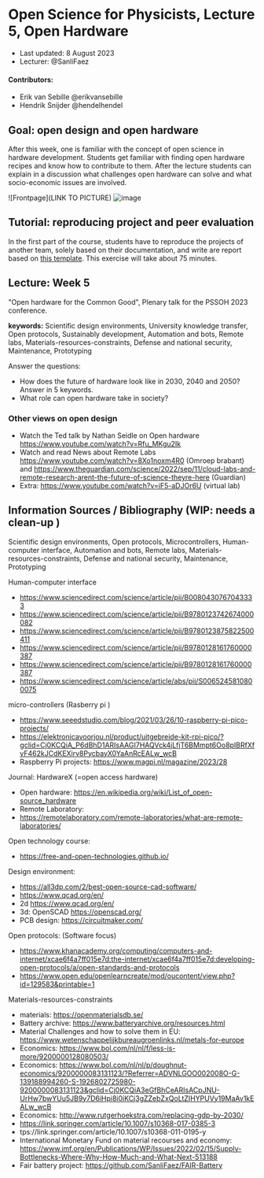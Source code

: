 # Open Science for Physicists, Lecture 5, Open Hardware

+ Last updated: 8 August 2023
+ Lecturer: @SanliFaez 

#### Contributors: 
+ Erik van Sebille @erikvansebille
+ Hendrik Snijder @hendelhendel

## Goal: open design and open hardware
After this week, one is familiar with the concept of open science in hardware development. Students get familiar with finding open hardware recipes and know how to contribute to them. After the lecture students can explain in a discussion what challenges open hardware can solve and what socio-economic issues are involved. 

![Frontpage](LINK TO PICTURE)
![image](https://user-images.githubusercontent.com/93695286/221529025-cc8a838e-f1d7-4a2d-b538-8bc0a939a538.png)

## Tutorial: reproducing project and peer evaluation
In the first part of the course, students have to reproduce the projects of another team, solely based on their documentation, and write are report based on [this template](peer_evaluation_FORWHICHPROJECT.md). This exercise will take about 75 minutes.

## Lecture: Week 5 
"Open hardware for the Common Good", Plenary talk for the PSSOH 2023 conference.

**keywords:** Scientific design environments, University knowledge transfer, Open protocols, Sustainably development, Automation and bots, Remote labs, Materials-resources-constraints, Defense and national security, Maintenance, Prototyping

Answer the questions: 
+ How does the future of hardware look like in 2030, 2040 and 2050? Answer in 5 keywords. 
+ What role can open hardware take in society?

### Other views on open design
+ Watch the Ted talk by Nathan Seidle on Open hardware https://www.youtube.com/watch?v=Rfu_MKgu2Ik 
+ Watch and read News about Remote Labs https://www.youtube.com/watch?v=8Xo1noxm4R0 (Omroep brabant) and https://www.theguardian.com/science/2022/sep/11/cloud-labs-and-remote-research-arent-the-future-of-science-theyre-here  (Guardian)
+ Extra: https://www.youtube.com/watch?v=iF5-aDJOr6U (virtual lab)


## Information Sources / Bibliography (WIP: needs a clean-up )
Scientific design environments, Open protocols, Microcontrollers, Human-computer interface, Automation and bots, Remote labs, Materials-resources-constraints, Defense and national security, Maintenance, Prototyping

Human-computer interface
+ https://www.sciencedirect.com/science/article/pii/B0080430767043333 
+ https://www.sciencedirect.com/science/article/pii/B9780123742674000082 
+ https://www.sciencedirect.com/science/article/pii/B9780123875822500411 
+ https://www.sciencedirect.com/science/article/pii/B9780128161760000387 
+ https://www.sciencedirect.com/science/article/pii/B9780128161760000387 
+ https://www.sciencedirect.com/science/article/abs/pii/S0065245810800075  

micro-controllers (Rasberry pi )
+ https://www.seeedstudio.com/blog/2021/03/26/10-raspberry-pi-pico-projects/
+ https://elektronicavoorjou.nl/product/uitgebreide-kit-rpi-pico/?gclid=Cj0KCQiA_P6dBhD1ARIsAAGI7HAQVck4jLfjT6BMmpt6Oo8pIBRfXfyF462kJCdKEXirv8PycbayX0YaAnRcEALw_wcB
+ Raspberry Pi projects: https://www.magpi.nl/magazine/2023/28 

Journal: HardwareX (=open access hardware)
+ Open hardware: https://en.wikipedia.org/wiki/List_of_open-source_hardware 
+ Remote Laboratory:
+ https://remotelaboratory.com/remote-laboratories/what-are-remote-laboratories/ 

Open technology course:
+ https://free-and-open-technologies.github.io/ 

Design environment:
+ https://all3dp.com/2/best-open-source-cad-software/ 
+ https://www.qcad.org/en/ 
+ 2d https://www.qcad.org/en/ 
+ 3d: OpenSCAD https://openscad.org/ 
+ PCB design: https://circuitmaker.com/ 

Open protocols: (Software focus) 
+ https://www.khanacademy.org/computing/computers-and-internet/xcae6f4a7ff015e7d:the-internet/xcae6f4a7ff015e7d:developing-open-protocols/a/open-standards-and-protocols 
+ https://www.open.edu/openlearncreate/mod/oucontent/view.php?id=129583&printable=1 


Materials-resources-constraints
+ materials: https://openmaterialsdb.se/ 
+ Battery archive: https://www.batteryarchive.org/resources.html 
+ Material Challenges and how to solve them in EU: https://www.wetenschappelijkbureaugroenlinks.nl/metals-for-europe 
+ Economics: https://www.bol.com/nl/nl/f/less-is-more/9200000128080503/ 
+ Economics: https://www.bol.com/nl/nl/p/doughnut-economics/9200000083131123/?Referrer=ADVNLGOO002008O-G-139188994260-S-1926802725980-9200000083131123&gclid=Cj0KCQiA3eGfBhCeARIsACpJNU-UrHw7bwYUu5JB9y7D6iHpi8i0jKCj3gZZebZxQoLtZIHYPUVy19MaAv1kEALw_wcB 
+ Economics: http://www.rutgerhoekstra.com/replacing-gdp-by-2030/ 
+ https://link.springer.com/article/10.1007/s10368-017-0385-3 
+ tps://link.springer.com/article/10.1007/s10368-011-0195-y 
+ International Monetary Fund on material recourses and economy: https://www.imf.org/en/Publications/WP/Issues/2022/02/15/Supply-Bottlenecks-Where-Why-How-Much-and-What-Next-513188 
+ Fair battery project: https://github.com/SanliFaez/FAIR-Battery
